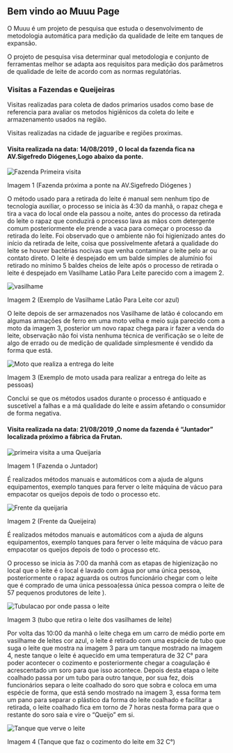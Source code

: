 ## Bem vindo ao Muuu Page

  O Muuu é um projeto de pesquisa que estuda o desenvolvimento de metodologia automática para medição da
qualidade de leite em tanques de expansão.

  O projeto de pesquisa visa determinar qual metodologia e conjunto de ferramentas melhor se adapta aos requisitos para medição dos parâmetros de qualidade de leite de acordo com as normas regulatórias.

### Visitas a Fazendas e Queijeiras

  Visitas realizadas para coleta de dados primarios usados como base de referencia para avaliar os metodos higiênicos da coleta do leite e armazenamento usados na região.
  
  Visitas realizadas na cidade de jaguaribe e regiões proximas.

#### Visita realizada na data: 14/08/2019 , O local da fazenda fica na AV.Sigefredo Diógenes,Logo abaixo da ponte.

![Fazenda Primeira visita](https://github.com/JuniorArrudaa/Muuu/blob/master/Fazenda1.jpg)

Imagem 1 (Fazenda próxima a ponte na AV.Sigefredo Diógenes )

  O método usado para a retirada do leite é manual sem nenhum tipo de tecnologia auxiliar, o processo se inicia às 4:30 da manhã, o rapaz chega e tira a vaca do local onde ela passou a noite, antes do processo da retirada do leite o rapaz que conduzirá o processo lava as mãos com detergente comum posteriormente ele prende a vaca para começar o processo da retirada do leite. Foi observado que o ambiente não foi higienizado antes do início da retirada de leite, coisa que possivelmente afetará a qualidade do leite se houver bactérias nocivas que venha contaminar o leite pelo ar ou contato direto. O leite é despejado em um balde  simples  de alumínio foi retirado no mínimo 5 baldes cheios de leite após o processo de retirada o leite é despejado em Vasilhame Latão Para Leite parecido com a imagem 2.

![vasilhame](https://github.com/JuniorArrudaa/Muuu/blob/master/Vasilhame.png)

Imagem 2 (Exemplo de Vasilhame Latão Para Leite cor azul)

  O leite depois de ser armazenados nos Vasilhame de latão é colocando em algumas armações de  ferro em uma moto velha e meio suja parecido com a moto da imagem 3, posterior um novo rapaz chega para ir fazer a venda do leite, observação não foi vista nenhuma técnica de verificação se o leite de algo de errado ou de medição de qualidade simplesmente é vendido da forma que está.
  
![Moto que realiza a entrega do leite](https://github.com/JuniorArrudaa/Muuu/blob/master/MotoDoLeite.png)

Imagem 3 (Exemplo de moto usada para realizar a entrega do leite as pessoas)

Conclui se que os métodos usados durante o processo é antiquado  e suscetível a falhas e a má qualidade do leite e assim afetando o consumidor de forma negativa.

#### Visita realizada na data: 21/08/2019 ,O nome da fazenda é “Juntador” localizada próximo a fábrica da Frutan.

![primeira visita a uma Queijaria](https://github.com/JuniorArrudaa/Muuu/blob/master/Queijeira1.jpg)

Imagem 1 (Fazenda o Juntador)

  É realizados métodos manuais e automáticos com a ajuda de alguns equipamentos, exemplo tanques para ferver o leite máquina de vácuo para empacotar os queijos depois de todo o processo etc.
  
 ![Frente da queijaria](https://github.com/JuniorArrudaa/Muuu/blob/master/Frente%20da%20quejeira.jpg)
 
Imagem 2 (Frente da Queijeira)

  É realizados métodos manuais e automáticos com a ajuda de alguns equipamentos, exemplo tanques para ferver o leite máquina de vácuo para empacotar os queijos depois de todo o processo etc.

  O processo se inicia às 7:00 da manhã com as etapas de higienização no local que o leite é o local é lavado com água por uma única pessoa, posteriormente o rapaz aguarda os outros funcionário chegar com o leite que é comprado de uma única pessoa(essa única pessoa compra o leite de 57 pequenos produtores de leite ).
  
![Tubulacao por onde passa o leite](https://github.com/JuniorArrudaa/Muuu/blob/master/Tubula%C3%A7%C3%A3o%20do%20leite.jpg)

 Imagem 3 (tubo que retira o leite dos vasilhames de leite)
 
 Por volta das 10:00 da manhã o leite chega em um carro de médio porte em vasilhame de leites cor azul, o leite é retirado com uma espécie de tubo que suga o leite que mostra na imagem 3 para um tanque mostrado na imagem 4, neste tanque o leite é aquecido em uma temperatura de 32 C° para poder acontecer o cozimento e posteriormente chegar a coagulação é acrescentado um soro para que isso acontece. Depois desta etapa o leite coalhado passa por um tubo para outro tanque, por sua fez,  dois funcionários separa o leite coalhado do soro que sobra e coloca em uma espécie de forma, que está sendo mostrado na imagem 3, essa forma tem um pano para separar o plástico da forma do leite coalhado e facilitar a retirada, o leite coalhado fica em torno de 7 horas nesta forma para que o restante do soro saia e vire o “Queijo” em si.

![Tanque que verve o leite](https://github.com/JuniorArrudaa/Muuu/blob/master/Tanque%20que%20verve%20o%20leite.jpg)

 Imagem 4 (Tanque que faz o cozimento do leite em 32 C°)
